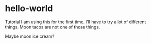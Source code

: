 # hello-world
Tutorial
I am using this for the first time. I'll have to try a lot of different things. Moon tacos are not one of those things.

Maybe moon ice cream?
